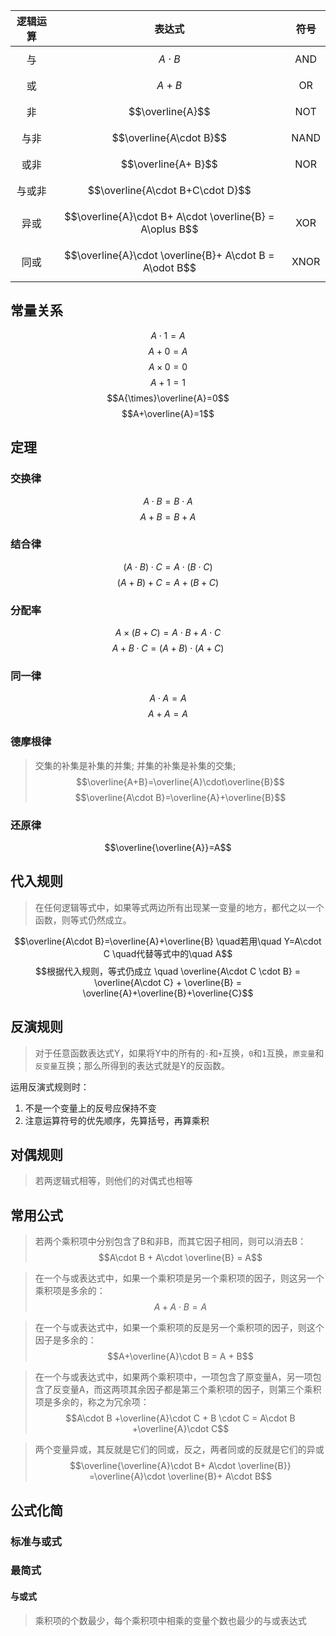 
| 逻辑运算 |                           表达式                            |  符号  |
| :--: | :------------------------------------------------------: | :--: |
|  与   |                       $$A\cdot B$$                       | AND  |
|  或   |                         $$A+ B$$                         |  OR  |
|  非   |                     $$\overline{A}$$                     | NOT  |
|  与非  |                 $$\overline{A\cdot B}$$                  | NAND |
|  或非  |                   $$\overline{A+ B}$$                    | NOR  |
| 与或非  |             $$\overline{A\cdot B+C\cdot D}$$             |      |
|  异或  | $$\overline{A}\cdot B+ A\cdot \overline{B} = A\oplus B$$ | XOR  |
|  同或  | $$\overline{A}\cdot \overline{B}+ A\cdot B = A\odot B$$  | XNOR |


## 
## 常量关系

$$A\cdot1=A$$
$$A+0=A$$
$$A\times0=0$$
$$A+1=1$$
$$A{\times}\overline{A}=0$$
$$A+\overline{A}=1$$

## 定理

### 交换律
$$A\cdot B=B\cdot A$$
$$A+B=B+A$$
### 结合律
$$(A\cdot B)\cdot C=A\cdot (B\cdot C)$$
$$(A+B)+C=A+(B+C)$$

### 分配率
$$A\times (B+C)=A\cdot B + A\cdot C$$
$$A+B\cdot C=(A+B)\cdot(A+C)$$

### 同一律
$$A\cdot A=A$$
$$A+ A=A$$
### 德摩根律
>交集的补集是补集的并集;
>并集的补集是补集的交集;
$$\overline{A+B}=\overline{A}\cdot\overline{B}$$
$$\overline{A\cdot B}=\overline{A}+\overline{B}$$

### 还原律
$$\overline{\overline{A}}=A$$


## 代入规则
>在任何逻辑等式中，如果等式两边所有出现某一变量的地方，都代之以一个函数，则等式仍然成立。

$$\overline{A\cdot B}=\overline{A}+\overline{B} \quad若用\quad Y=A\cdot C \quad代替等式中的\quad A$$$$根据代入规则，等式仍成立 \quad \overline{A\cdot C \cdot B} = \overline{A\cdot C} + \overline{B} = \overline{A}+\overline{B}+\overline{C}$$
## 反演规则
>对于任意函数表达式Y，如果将Y中的所有的`·`和`+`互换，`0`和`1`互换，`原变量`和`反变量`互换；那么所得到的表达式就是Y的反函数。

运用反演式规则时：
1. 不是一个变量上的反号应保持不变
2. 注意运算符号的优先顺序，先算括号，再算乘积



## 对偶规则
>若两逻辑式相等，则他们的对偶式也相等

## 常用公式

>若两个乘积项中分别包含了B和非B，而其它因子相同，则可以消去B：
$$A\cdot B + A\cdot \overline{B} = A$$

>在一个与或表达式中，如果一个乘积项是另一个乘积项的因子，则这另一个乘积项是多余的：
$$A+A\cdot B = A$$

>在一个与或表达式中，如果一个乘积项的反是另一个乘积项的因子，则这个因子是多余的：
$$A+\overline{A}\cdot B = A + B$$

>在一个与或表达式中，如果两个乘积项中，一项包含了原变量A，另一项包含了反变量A，而这两项其余因子都是第三个乘积项的因子，则第三个乘积项是多余的，称之为冗余项：
$$A\cdot B +\overline{A}\cdot C + B \cdot C = A\cdot B +\overline{A}\cdot C$$

>两个变量异或，其反就是它们的同或，反之，两者同或的反就是它们的异或
$$\overline{\overline{A}\cdot B+ A\cdot \overline{B}} =\overline{A}\cdot \overline{B}+ A\cdot B$$


## 公式化简

### 标准与或式



### 最简式

#### 与或式
>乘积项的个数最少，每个乘积项中相乘的变量个数也最少的与或表达式

